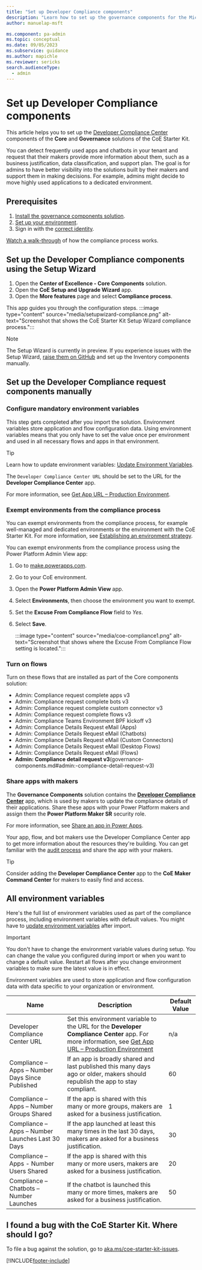 ```yaml
---
title: "Set up Developer Compliance components"
description: "Learn how to set up the governance components for the Microdoft CoE Starter Kit."
author: manuelap-msft

ms.component: pa-admin
ms.topic: conceptual
ms.date: 09/05/2023
ms.subservice: guidance
ms.author: mapichle
ms.reviewer: sericks
search.audienceType: 
  - admin
---
```


# Set up Developer Compliance components

This article helps you to set up the [Developer Compliance Center](example-processes.md) components of the **Core** and **Governance** solutions of the CoE Starter Kit.  

You can detect frequently used apps and chatbots in your tenant and request that their makers provide more information about them, such as a business justification, data classification, and support plan. The goal is for admins to have better visibility into the solutions built by their makers and support them in making decisions. For example, admins might decide to move highly used applications to a dedicated environment.

## Prerequisites

1. [Install the governance components solution](before-setup-gov.md).
1. [Set up your environment](setup.md#create-your-environments).
1. Sign in with the [correct identity](setup.md#which-identity-should-i-use-to-install-the-coe-starter-kit).

[Watch a walk-through](https://www.youtube.com/watch?v=WXXFjHLt5ss&list=PLi9EhCY4z99W5kzaPK1np6sv6AzMQDsXG) of how the compliance process works.

## Set up the Developer Compliance components using the Setup Wizard

1. Open the **Center of Excellence - Core Components** solution.
1. Open the **CoE Setup and Upgrade Wizard** app.
1. Open the **More features** page and select **Compliance process**.

This app guides you through the configuration steps.
:::image type="content" source="media/setupwizard-compliance.png" alt-text="Screenshot that shows the CoE Starter Kit Setup Wizard compliance process.":::

> [!NOTE]
> The Setup Wizard is currently in preview. If you experience issues with the Setup Wizard, [raise them on GitHub](https://aka.ms/coe-starter-kit-issues) and set up the Inventory components manually.

## Set up the Developer Compliance request components manually

### Configure mandatory environment variables

This step gets completed after you import the solution. Environment variables store application and flow configuration data. Using environment variables means that you only have to set the value once per environment and used in all necessary flows and apps in that environment.

> [!TIP]
> Learn how to update environment variables: [Update Environment Variables](faq.md#update-environment-variables).

The `Developer Compliance Center URL` should be set to the URL for the **Developer Compliance Center** app.

For more information, see [Get App URL – Production Environment](faq.md#get-a-power-apps-url-from-a-production-environment).

### Exempt environments from the compliance process

You can exempt environments from the compliance process, for example well-managed and dedicated environments or the environment with the CoE Starter Kit. For more information, see [Establishing an environment strategy](/power-platform/guidance/adoption/environment-strategy).

You can exempt environments from the compliance process using the Power Platform Admin View app:  

1. Go to [make.powerapps.com](<https://make.powerapps.com>).
1. Go to your CoE environment.
1. Open the **Power Platform Admin View** app.
1. Select **Environments**, then choose the environment you want to exempt.
1. Set the **Excuse From Compliance Flow** field to *Yes*.
1. Select **Save**.

   :::image type="content" source="media/coe-compliance1.png" alt-text="Screenshot that shows where the Excuse From Compliance Flow setting is located.":::

### Turn on flows

Turn on these flows that are installed as part of the Core components solution:

- Admin: Compliance request complete apps v3
- Admin: Compliance request complete bots v3
- Admin: Compliance request complete custom connector v3
- Admin: Compliance request complete flows v3
- Admin: Compliance Teams Environment BPF kickoff v3
- Admin: Compliance Details Request eMail (Apps)
- Admin: Compliance Details Request eMail (Chatbots)
- Admin: Compliance Details Request eMail (Custom Connectors)
- Admin: Compliance Details Request eMail (Desktop Flows)
- Admin: Compliance Details Request eMail (Flows)
- **Admin: Compliance detail request v3**(governance-components.md#admin:-compliance-detail-request-v3)

### Share apps with makers

The **Governance Components** solution contains the [**Developer Compliance Center**](governance-components.md#developer-compliance-center) app, which is used by makers to update the compliance details of their applications. Share these apps with your Power Platform makers and assign them the **Power Platform Maker SR** security role.

For more information, see [Share an app in Power Apps](faq.md#share-an-app-from-a-production-environment).

Your app, flow, and bot makers use the Developer Compliance Center app to get more information about the resources they're building. You can get familiar with the [audit process](example-processes.md) and share the app with your makers.

> [!TIP]
> Consider adding the **Developer Compliance Center** app to the **CoE Maker Command Center** for makers to easily find and access.

## All environment variables

Here's the full list of environment variables used as part of the compliance process, including environment variables with default values. You might have to [update environment variables](faq.md#update-environment-variables) after import.

> [!IMPORTANT]
> You don't have to change the environment variable values during setup. You can change the value you configured during import or when you want to change a default value. Restart all flows after you change environment variables to make sure the latest value is in effect.

Environment variables are used to store application and flow configuration data with data specific to your organization or environment.

| Name | Description | Default Value |
|------|---------------|------|
| Developer Compliance Center URL  | Set this environment variable to the URL for the **Developer Compliance Center** app. For more information, see [Get App URL – Production Environment](faq.md#get-a-power-apps-url-from-a-production-environment) | n/a |
| Compliance – Apps – Number Days Since Published | If an app is broadly shared and last published this many days ago or older, makers should republish the app to stay compliant. | 60 |
| Compliance – Apps – Number Groups Shared | If the app is shared with this many or more groups, makers are asked for a business justification. | 1 |
| Compliance – Apps – Number Launches Last 30 Days | If the app launched at least this many times in the last 30 days, makers are asked for a business justification. | 30 |
| Compliance – Apps - Number Users Shared | If the app is shared with this many or more users, makers are asked for a business justification. | 20 |
| Compliance – Chatbots – Number Launches | If the chatbot is launched this many or more times, makers are asked for a business justification. | 50 |

## I found a bug with the CoE Starter Kit. Where should I go?

To file a bug against the solution, go to [aka.ms/coe-starter-kit-issues](https://aka.ms/coe-starter-kit-issues).

[!INCLUDE[footer-include](../../includes/footer-banner.md)]

